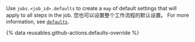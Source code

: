 Use `jobs.<job_id>.defaults` to create a `map` of default settings that will apply to all steps in the job. 您也可以设置整个工作流程的默认设置。 For more information, see [`defaults`](/actions/using-workflows/workflow-syntax-for-github-actions#defaults).

{% data reusables.github-actions.defaults-override %}